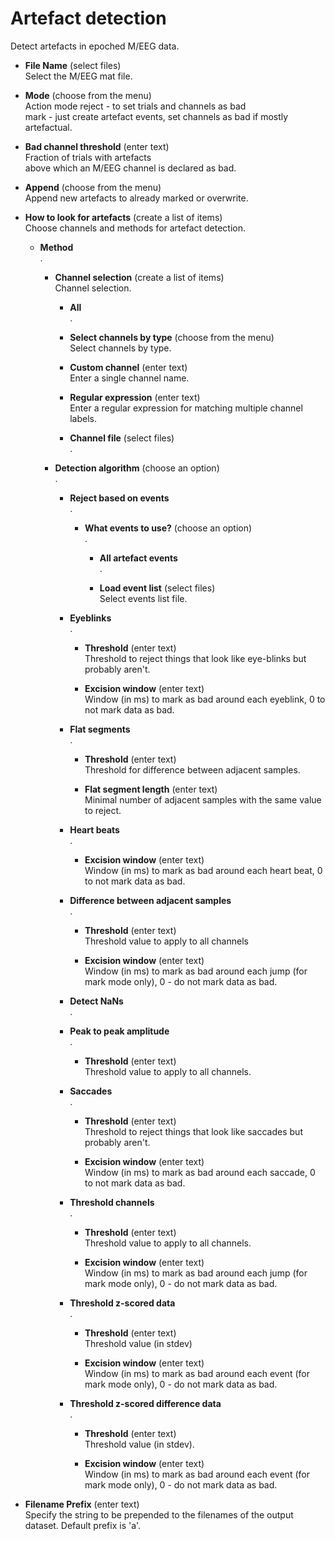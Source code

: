 # Artefact detection  
Detect artefacts in epoched M/EEG data.  

* **File Name** (select files)  
Select the M/EEG mat file.  

* **Mode** (choose from the menu)  
Action mode reject - to set trials and channels as bad  
mark - just create artefact events, set channels as bad if mostly artefactual.  

* **Bad channel threshold** (enter text)  
Fraction of trials with artefacts   
above which an M/EEG channel is declared as bad.  

* **Append** (choose from the menu)  
Append new artefacts to already marked or overwrite.  

* **How to look for artefacts** (create a list of items)  
Choose channels and methods for artefact detection.  

    * **Method**   
    .  

        * **Channel selection** (create a list of items)  
        Channel selection.  

            * **All**   
            .  

            * **Select channels by type** (choose from the menu)  
            Select channels by type.  

            * **Custom channel** (enter text)  
            Enter a single channel name.  

            * **Regular expression** (enter text)  
            Enter a regular expression for matching multiple channel labels.  

            * **Channel file** (select files)  
            .  

        * **Detection algorithm** (choose an option)  
        .  

            * **Reject based on events**   
            .  

                * **What events to use?** (choose an option)  
                .  

                    * **All artefact events**   
                    .  

                    * **Load event list** (select files)  
                    Select events list file.  

            * **Eyeblinks**   
            .  

                * **Threshold** (enter text)  
                Threshold to reject things that look like eye-blinks but probably aren't.  

                * **Excision window** (enter text)  
                Window (in ms) to mark as bad around each eyeblink, 0 to not mark data as bad.  

            * **Flat segments**   
            .  

                * **Threshold** (enter text)  
                Threshold for difference between adjacent samples.  

                * **Flat segment length** (enter text)  
                Minimal number of adjacent samples with the same value to reject.  

            * **Heart beats**   
            .  

                * **Excision window** (enter text)  
                Window (in ms) to mark as bad around each heart beat, 0 to not mark data as bad.  

            * **Difference between adjacent samples**   
            .  

                * **Threshold** (enter text)  
                Threshold value to apply to all channels  

                * **Excision window** (enter text)  
                Window (in ms) to mark as bad around each jump (for mark mode only), 0 - do not mark data as bad.  

            * **Detect NaNs**   
            .  

            * **Peak to peak amplitude**   
            .  

                * **Threshold** (enter text)  
                Threshold value to apply to all channels.  

            * **Saccades**   
            .  

                * **Threshold** (enter text)  
                Threshold to reject things that look like saccades but probably aren't.  

                * **Excision window** (enter text)  
                Window (in ms) to mark as bad around each saccade, 0 to not mark data as bad.  

            * **Threshold channels**   
            .  

                * **Threshold** (enter text)  
                Threshold value to apply to all channels.  

                * **Excision window** (enter text)  
                Window (in ms) to mark as bad around each jump (for mark mode only), 0 - do not mark data as bad.  

            * **Threshold z-scored data**   
            .  

                * **Threshold** (enter text)  
                Threshold value (in stdev)  

                * **Excision window** (enter text)  
                Window (in ms) to mark as bad around each event (for mark mode only), 0 - do not mark data as bad.  

            * **Threshold z-scored difference data**   
            .  

                * **Threshold** (enter text)  
                Threshold value (in stdev).  

                * **Excision window** (enter text)  
                Window (in ms) to mark as bad around each event (for mark mode only), 0 - do not mark data as bad.  

* **Filename Prefix** (enter text)  
Specify the string to be prepended to the filenames of the output dataset. Default prefix is 'a'.  
